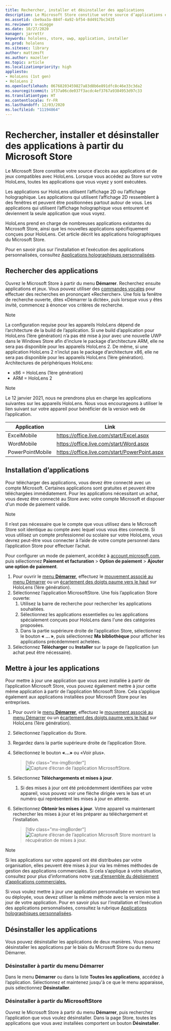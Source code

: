 ```yaml
---
title: Rechercher, installer et désinstaller des applications
description: Le Microsoft Store constitue votre source d’applications et de jeux compatibles avec HoloLens.  En savoir plus sur la recherche, l’installation et la désinstallation d’applications holographiques.
ms.assetid: cbe9aa3a-884f-4a92-bf54-8d4917bc3435
ms.reviewer: v-miegge
ms.date: 10/27/2020
manager: jarrettr
keywords: hololens, store, uwp, application, installer
ms.prod: hololens
ms.sitesec: library
author: mattzmsft
ms.author: mazeller
ms.topic: article
ms.localizationpriority: high
appliesto:
- HoloLens (1st gen)
- HoloLens 2
ms.openlocfilehash: 06768203459827a83d8b6e891dfc8c46e33c3da2
ms.sourcegitcommit: 1f37a06cde037f3acdc4ef3767a9384953d97c33
ms.translationtype: HT
ms.contentlocale: fr-FR
ms.lasthandoff: 12/03/2020
ms.locfileid: "11194864"
---
```

# Rechercher, installer et désinstaller des applications à partir du Microsoft Store

Le Microsoft Store constitue votre source d’accès aux applications et de jeux compatibles avec HoloLens. Lorsque vous accédez au Store sur votre HoloLens, toutes les applications que vous voyez y sont exécutées.

Les applications sur HoloLens utilisent l’affichage 2D ou l’affichage holographique. Les applications qui utilisent l’affichage 2D ressemblent à des fenêtres et peuvent être positionnées partout autour de vous. Les applications qui utilisent l’affichage holographique vous entourent et deviennent la seule application que vous voyez.

HoloLens prend en charge de nombreuses applications existantes du Microsoft Store, ainsi que les nouvelles applications spécifiquement conçues pour HoloLens.  Cet article décrit les applications holographiques du Microsoft Store.

Pour en savoir plus sur l’installation et l’exécution des applications personnalisées, consultez [Applications holographiques personnalisées](holographic-custom-apps.md).

## Rechercher des applications

Ouvrez le Microsoft Store à partir du menu **Démarrer**. Recherchez ensuite applications et jeux. Vous pouvez utiliser des [commandes vocales](hololens-cortana.md) pour effectuer des recherches en prononçant «Rechercher». Une fois la fenêtre de recherche ouverte, dites «Démarrer la dictée», puis lorsque vous y êtes invité, commencez à énoncer vos critères de recherche.

> [!NOTE]
> La configuration requise pour les appareils HoloLens dépend de l’architecture de la build de l’application. Si une build d’application pour HoloLens (1ère génération) n’a pas été mise à jour avec une nouvelle UWP dans le Windows Store afin d’inclure le package d’architecture ARM, elle ne sera pas disponible pour les appareils HoloLens 2. De même, si une application HoloLens 2 n’inclut pas le package d’architecture x86, elle ne sera pas disponible pour les appareils HoloLens (1ère génération). Architectures de périphériques HoloLens:
> - x86 = HoloLens (1ère génération)
> - ARM = HoloLens 2

> [!NOTE]
> Le 12 janvier 2021, nous ne prendrons plus en charge les applications suivantes sur les appareils HoloLens. Nous vous encourageons à utiliser le lien suivant sur votre appareil pour bénéficier de la version web de l’application.

| Application        | Link                                          |
|------------|-----------------------------------------------|
| ExcelMobile      | https://office.live.com/start/Excel.aspx      |
| WordMobile       | https://office.live.com/start/Word.aspx       |
| PowerPointMobile | https://office.live.com/start/PowerPoint.aspx |

## Installation d’applications

Pour télécharger des applications, vous devez être connecté avec un compte Microsoft. Certaines applications sont gratuites et peuvent être téléchargées immédiatement. Pour les applications nécessitant un achat, vous devez être connecté au Store avec votre compte Microsoft et disposer d'un mode de paiement valide.
> [!NOTE]
> Il n’est pas nécessaire que le compte que vous utilisez dans le Microsoft Store soit identique au compte avec lequel vous vous êtes connecté. Si vous utilisez un compte professionnel ou scolaire sur votre HoloLens, vous devrez peut-être vous connecter à l’aide de votre compte personnel dans l’application Store pour effectuer l’achat.

Pour configurer un mode de paiement, accédez à [account.microsoft.com](https://account.microsoft.com/), puis sélectionnez **Paiement et facturation** > **Option de paiement** > **Ajouter une option de paiement**.

1. Pour ouvrir le [menu **Démarrer**](holographic-home.md), effectuez le [mouvement associé au menu Démarrer](https://docs.microsoft.com/hololens/hololens2-basic-usage#start-gesture) ou un [écartement des doigts paume vers le haut](hololens1-basic-usage.md) sur HoloLens (1ère génération).
1. Sélectionnez l’application MicrosoftStore. Une fois l’application Store ouverte:
   1. Utilisez la barre de recherche pour rechercher les applications souhaitées. 
   1. Sélectionnez les applications essentielles ou les applications spécialement conçues pour HoloLens dans l'une des catégories proposées.
   1. Dans la partie supérieure droite de l’application Store, sélectionnez le bouton **« ... »**, puis sélectionnez **Ma bibliothèque** pour afficher les applications précédemment achetées.
1. Sélectionnez **Télécharger** ou **Installer** sur la page de l’application (un achat peut être nécessaire).

## Mettre à jour les applications
Pour mettre à jour une application que vous avez installée à partir de l’application Microsoft Store, vous pouvez également mettre à jour cette même application à partir de l’application Microsoft Store. Cela s’applique également aux applications installées pour Microsoft Store pour les entreprises. 
1. Pour ouvrir le [menu **Démarrer**](holographic-home.md), effectuez le [mouvement associé au menu Démarrer](https://docs.microsoft.com/hololens/hololens2-basic-usage#start-gesture) ou un [écartement des doigts paume vers le haut](hololens1-basic-usage.md) sur HoloLens (1ère génération).
1. Sélectionnez l’application du Store.
1. Regardez dans la partie supérieure droite de l’application Store. 
1. Sélectionnez le bouton **«...»** ou «Voir plus».

   > [!div class="mx-imgBorder"]
   > ![Capture d’écran de l’application MicrosoftStore.](images/store-update-1.png)

1. Sélectionnez **Téléchargements et mises à jour**.
    1. Si des mises à jour ont été précédemment identifiées par votre appareil, vous pouvez voir une flèche dirigée vers le bas et un numéro qui représentent les mises à jour en attente.
1. Sélectionnez **Obtenir les mises à jour**. Votre appareil va maintenant rechercher les mises à jour et les préparer au téléchargement et l’installation. 
 
   > [!div class="mx-imgBorder"]
   > ![Capture d’écran de l’application Microsoft Store montrant la récupération de mises à jour.](images/store-update-2.png.jpg)

> [!NOTE]
> Si les applications sur votre appareil ont été distribuées par votre organisation, elles peuvent être mises à jour via les mêmes méthodes de gestion des applications commerciales. Si cela s’applique à votre situation, consultez pour plus d’informations notre [vue d’ensemble du déploiement d’applications commerciales.](app-deploy-overview.md)
>
> Si vous voulez mettre à jour une application personnalisée en version test ou déployée, vous devez utiliser la même méthode avec la version mise à jour de votre application. Pour en savoir plus sur l’installation et l’exécution des applications personnalisées, consultez la rubrique [Applications holographiques personnalisées](holographic-custom-apps.md).

## Désinstaller les applications

Vous pouvez désinstaller les applications de deux manières.  Vous pouvez désinstaller les applications par le biais du Microsoft Store ou du menu Démarrer.

### Désinstaller à partir du menu Démarrer

Dans le menu **Démarrer** ou dans la liste **Toutes les applications**, accédez à l’application. Sélectionnez et maintenez jusqu'à ce que le menu apparaisse, puis sélectionnez **Désinstaller**.

### Désinstaller à partir du MicrosoftStore

Ouvrez le Microsoft Store à partir du menu **Démarrer**, puis recherchez l’application que vous voulez désinstaller.  Dans la page Store, toutes les applications que vous avez installées comportent un bouton **Désinstaller**.

